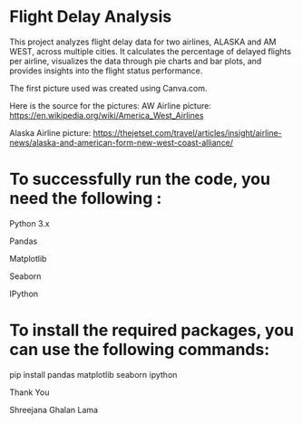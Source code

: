 # Flight Delay Analysis

This project analyzes flight delay data for two airlines, ALASKA and AM WEST, across multiple cities. It calculates the percentage of delayed flights per airline, visualizes the data through pie charts and bar plots, and provides insights into the flight status performance.

The first picture used was created using Canva.com. 

Here is the source for the pictures:
AW Airline picture: https://en.wikipedia.org/wiki/America_West_Airlines

Alaska Airline picture: https://thejetset.com/travel/articles/insight/airline-news/alaska-and-american-form-new-west-coast-alliance/



# To successfully run the code, you need the following :

Python 3.x

Pandas

Matplotlib

Seaborn

IPython

# To install the required packages, you can use the following commands:
pip install pandas matplotlib seaborn ipython

Thank You 

Shreejana Ghalan Lama
